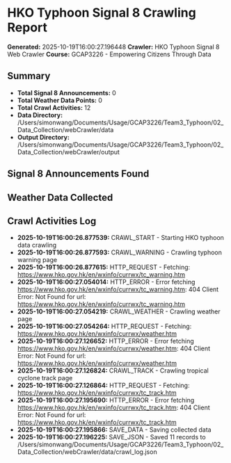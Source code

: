 # HKO Typhoon Signal 8 Crawling Report

**Generated:** 2025-10-19T16:00:27.196448
**Crawler:** HKO Typhoon Signal 8 Web Crawler
**Course:** GCAP3226 - Empowering Citizens Through Data

## Summary

- **Total Signal 8 Announcements:** 0
- **Total Weather Data Points:** 0
- **Total Crawl Activities:** 12
- **Data Directory:** /Users/simonwang/Documents/Usage/GCAP3226/Team3_Typhoon/02_Data_Collection/webCrawler/data
- **Output Directory:** /Users/simonwang/Documents/Usage/GCAP3226/Team3_Typhoon/02_Data_Collection/webCrawler/output

## Signal 8 Announcements Found

## Weather Data Collected

## Crawl Activities Log

- **2025-10-19T16:00:26.877539:** CRAWL_START - Starting HKO typhoon data crawling
- **2025-10-19T16:00:26.877593:** CRAWL_WARNING - Crawling typhoon warning page
- **2025-10-19T16:00:26.877615:** HTTP_REQUEST - Fetching: https://www.hko.gov.hk/en/wxinfo/currwx/tc_warning.htm
- **2025-10-19T16:00:27.054014:** HTTP_ERROR - Error fetching https://www.hko.gov.hk/en/wxinfo/currwx/tc_warning.htm: 404 Client Error: Not Found for url: https://www.hko.gov.hk/en/wxinfo/currwx/tc_warning.htm
- **2025-10-19T16:00:27.054219:** CRAWL_WEATHER - Crawling weather page
- **2025-10-19T16:00:27.054264:** HTTP_REQUEST - Fetching: https://www.hko.gov.hk/en/wxinfo/currwx/weather.htm
- **2025-10-19T16:00:27.126652:** HTTP_ERROR - Error fetching https://www.hko.gov.hk/en/wxinfo/currwx/weather.htm: 404 Client Error: Not Found for url: https://www.hko.gov.hk/en/wxinfo/currwx/weather.htm
- **2025-10-19T16:00:27.126824:** CRAWL_TRACK - Crawling tropical cyclone track page
- **2025-10-19T16:00:27.126864:** HTTP_REQUEST - Fetching: https://www.hko.gov.hk/en/wxinfo/currwx/tc_track.htm
- **2025-10-19T16:00:27.195690:** HTTP_ERROR - Error fetching https://www.hko.gov.hk/en/wxinfo/currwx/tc_track.htm: 404 Client Error: Not Found for url: https://www.hko.gov.hk/en/wxinfo/currwx/tc_track.htm
- **2025-10-19T16:00:27.195866:** SAVE_DATA - Saving collected data
- **2025-10-19T16:00:27.196225:** SAVE_JSON - Saved 11 records to /Users/simonwang/Documents/Usage/GCAP3226/Team3_Typhoon/02_Data_Collection/webCrawler/data/crawl_log.json
